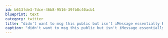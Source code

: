```yaml
---
id: b613fde3-7dce-46b8-9516-39fb8c40acb1
blueprint: text
category: twitter
title: "didn't want to msg this public but isn't iMessage essentially BBM for iOS?"
caption: "didn't want to msg this public but isn't iMessage essentially BBM for iOS?"
---
```

